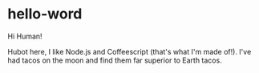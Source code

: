 # hello-word

Hi Human!

Hubot here, I like Node.js and Coffeescript (that's what I'm made of!).
I've had tacos on the moon and find them far superior to Earth tacos.
